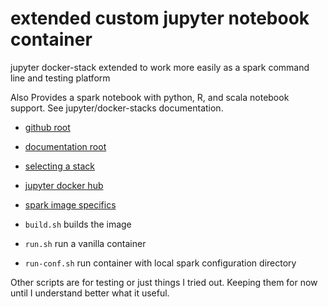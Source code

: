 # extended custom jupyter notebook container

jupyter docker-stack extended to work more easily as a spark command line and testing platform

Also Provides a spark notebook with python, R, and scala notebook support.  See jupyter/docker-stacks documentation.

* [github root](https://github.com/jupyter/docker-stacks/tree/master)
* [documentation root](https://jupyter-docker-stacks.readthedocs.io/en/latest)
* [selecting a stack](https://jupyter-docker-stacks.readthedocs.io/en/latest/using/selecting.html)
* [jupyter docker hub](https://hub.docker.com/u/jupyter/)
* [spark image specifics](https://jupyter-docker-stacks.readthedocs.io/en/latest/using/specifics.html)

* `build.sh` builds the image
* `run.sh` run a vanilla container
* `run-conf.sh` run container with local spark configuration directory

Other scripts are for testing or just things I tried out.  Keeping them for now until I understand better what it useful.


